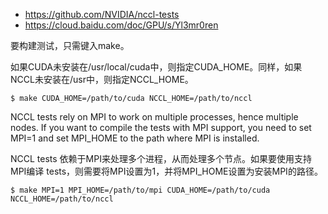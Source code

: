

- https://github.com/NVIDIA/nccl-tests
- https://cloud.baidu.com/doc/GPU/s/Yl3mr0ren




要构建测试，只需键入make。

如果CUDA未安装在/usr/local/cuda中，则指定CUDA_HOME。同样，如果NCCL未安装在/usr中，则指定NCCL_HOME。

```
$ make CUDA_HOME=/path/to/cuda NCCL_HOME=/path/to/nccl
```

NCCL tests rely on MPI to work on multiple processes, hence multiple nodes. If you want to compile the tests with MPI support, you need to set MPI=1 and set MPI_HOME to the path where MPI is installed.

NCCL tests 依赖于MPI来处理多个进程，从而处理多个节点。如果要使用支持MPI编译 tests，则需要将MPI设置为1，并将MPI_HOME设置为安装MPI的路径。


```
$ make MPI=1 MPI_HOME=/path/to/mpi CUDA_HOME=/path/to/cuda NCCL_HOME=/path/to/nccl
```







